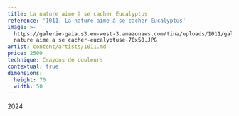 ```yaml
---
title: La nature aime à se cacher Eucalyptus
reference: '1011, La nature aime à se cacher Eucalyptus'
image: >-
  https://galerie-gaia.s3.eu-west-3.amazonaws.com/tina/uploads/1011/galerie-gaia-1011-la
  nature aime a se cacher-eucalyptuse-70x50.JPG
artist: content/artists/1011.md
price: 2500
technique: Crayons de couleurs
contextual: true
dimensions:
  height: 70
  width: 50
---
```


2024

